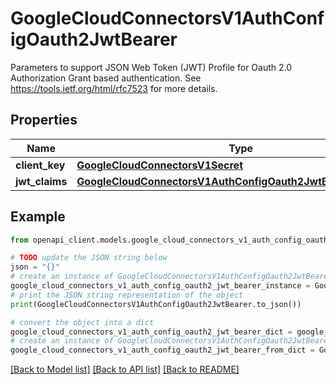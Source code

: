 # GoogleCloudConnectorsV1AuthConfigOauth2JwtBearer

Parameters to support JSON Web Token (JWT) Profile for Oauth 2.0 Authorization Grant based authentication. See https://tools.ietf.org/html/rfc7523 for more details.

## Properties

Name | Type | Description | Notes
------------ | ------------- | ------------- | -------------
**client_key** | [**GoogleCloudConnectorsV1Secret**](GoogleCloudConnectorsV1Secret.md) |  | [optional] 
**jwt_claims** | [**GoogleCloudConnectorsV1AuthConfigOauth2JwtBearerJwtClaims**](GoogleCloudConnectorsV1AuthConfigOauth2JwtBearerJwtClaims.md) |  | [optional] 

## Example

```python
from openapi_client.models.google_cloud_connectors_v1_auth_config_oauth2_jwt_bearer import GoogleCloudConnectorsV1AuthConfigOauth2JwtBearer

# TODO update the JSON string below
json = "{}"
# create an instance of GoogleCloudConnectorsV1AuthConfigOauth2JwtBearer from a JSON string
google_cloud_connectors_v1_auth_config_oauth2_jwt_bearer_instance = GoogleCloudConnectorsV1AuthConfigOauth2JwtBearer.from_json(json)
# print the JSON string representation of the object
print(GoogleCloudConnectorsV1AuthConfigOauth2JwtBearer.to_json())

# convert the object into a dict
google_cloud_connectors_v1_auth_config_oauth2_jwt_bearer_dict = google_cloud_connectors_v1_auth_config_oauth2_jwt_bearer_instance.to_dict()
# create an instance of GoogleCloudConnectorsV1AuthConfigOauth2JwtBearer from a dict
google_cloud_connectors_v1_auth_config_oauth2_jwt_bearer_from_dict = GoogleCloudConnectorsV1AuthConfigOauth2JwtBearer.from_dict(google_cloud_connectors_v1_auth_config_oauth2_jwt_bearer_dict)
```
[[Back to Model list]](../README.md#documentation-for-models) [[Back to API list]](../README.md#documentation-for-api-endpoints) [[Back to README]](../README.md)


